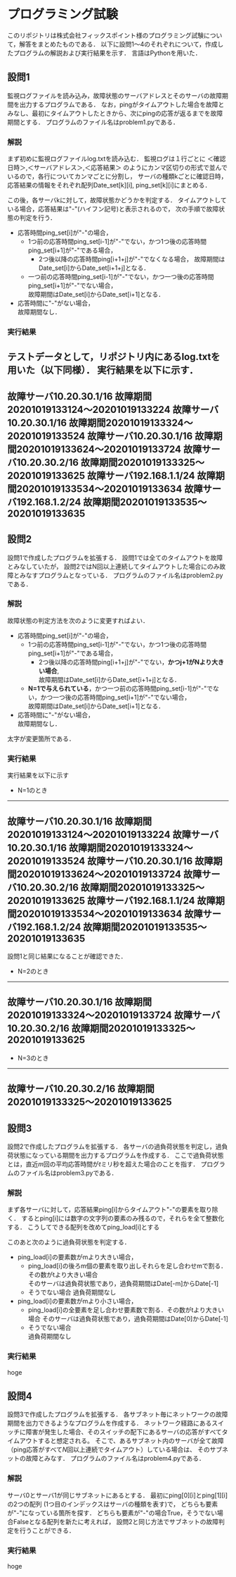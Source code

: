 # プログラミング試験
このリポジトリは株式会社フィックスポイント様のプログラミング試験について，解答をまとめたものである．
以下に設問1〜4のそれぞれについて，作成したプログラムの解説および実行結果を示す．
言語はPythonを用いた．

## 設問1
監視ログファイルを読み込み，故障状態のサーバアドレスとそのサーバの故障期間を出力するプログラムである．
なお，pingがタイムアウトした場合を故障とみなし、最初にタイムアウトしたときから、次にpingの応答が返るまでを故障期間とする．
プログラムのファイル名はproblem1.pyである．

### 解説
まず初めに監視ログファイルlog.txtを読み込む．
監視ログは１行ごとに
＜確認日時＞,＜サーバアドレス＞,＜応答結果＞
のようにカンマ区切りの形式で並んでいるので，各行についてカンマごとに分割し，
サーバの種類kごとに確認日時，応答結果の情報をそれぞれ配列Date_set[k][i], ping_set[k][i]にまとめる．

この後，各サーバkに対して，故障状態かどうかを判定する．
タイムアウトしている場合，応答結果は"-"(ハイフン記号)と表示されるので，
次の手順で故障状態の判定を行う．
- 応答時間ping_set[i]が"-"の場合，
  - 1つ前の応答時間ping_set[i-1]が"-"でない，かつ1つ後の応答時間ping_set[i+1]が"-"である場合，
    - 2つ後以降の応答時間ping[i+1+j]が"-"でなくなる場合， 
    故障期間はDate_set[i]からDate_set[i+1+j]となる．
  - 一つ前の応答時間ping_set[i-1]が"-"でない，かつ一つ後の応答時間ping_set[i+1]が"-"でない場合，  
  故障期間はDate_set[i]からDate_set[i+1]となる．
- 応答時間に"-"がない場合，  
故障期間なし．

### 実行結果
テストデータとして，リポジトリ内にあるlog.txtを用いた（以下同様）．
実行結果を以下に示す．
---
故障サーバ10.20.30.1/16
故障期間20201019133124〜20201019133224
故障サーバ10.20.30.1/16
故障期間20201019133324〜20201019133524
故障サーバ10.20.30.1/16
故障期間20201019133624〜20201019133724
故障サーバ10.20.30.2/16
故障期間20201019133325〜20201019133625
故障サーバ192.168.1.1/24
故障期間20201019133534〜20201019133634
故障サーバ192.168.1.2/24
故障期間20201019133535〜20201019133635
---

## 設問2
設問1で作成したプログラムを拡張する．
設問1では全てのタイムアウトを故障とみなしていたが，
設問2ではN回以上連続してタイムアウトした場合にのみ故障とみなすプログラムとなっている．
プログラムのファイル名はproblem2.pyである．

### 解説
故障状態の判定方法を次のように変更すればよい．
- 応答時間ping_set[i]が"-"の場合，
  - 1つ前の応答時間ping_set[i-1]が"-"でない，かつ1つ後の応答時間ping_set[i+1]が"-"である場合，
    - 2つ後以降の応答時間ping[i+1+j]が"-"でない，**かつj+1がNより大きい場合**,  
    故障期間はDate_set[i]からDate_set[i+1+j]となる．
  - **N=1で与えられている**，かつ一つ前の応答時間ping_set[i-1]が"-"でない，かつ一つ後の応答時間ping_set[i+1]が"-"でない場合，  
  故障期間はDate_set[i]からDate_set[i+1]となる．
- 応答時間に"-"がない場合，  
故障期間なし．

太字が変更箇所である．

### 実行結果
実行結果を以下に示す
- N=1のとき
---
故障サーバ10.20.30.1/16
故障期間20201019133124〜20201019133224
故障サーバ10.20.30.1/16
故障期間20201019133324〜20201019133524
故障サーバ10.20.30.1/16
故障期間20201019133624〜20201019133724
故障サーバ10.20.30.2/16
故障期間20201019133325〜20201019133625
故障サーバ192.168.1.1/24
故障期間20201019133534〜20201019133634
故障サーバ192.168.1.2/24
故障期間20201019133535〜20201019133635
---
設問1と同じ結果になることが確認できた．

- N=2のとき
---
故障サーバ10.20.30.1/16
故障期間20201019133324〜20201019133724
故障サーバ10.20.30.2/16
故障期間20201019133325〜20201019133625
---

- N=3のとき
---
故障サーバ10.20.30.2/16
故障期間20201019133325〜20201019133625
---

## 設問3
設問2で作成したプログラムを拡張する．
各サーバの過負荷状態を判定し，過負荷状態になっている期間を出力するプログラムを作成する．
ここで過負荷状態とは，直近*m*回の平均応答時間が*t*ミリ秒を超えた場合のことを指す．
プログラムのファイル名はproblem3.pyである．

### 解説
まず各サーバに対して，応答結果ping[i]からタイムアウト"-"の要素を取り除く．
するとping[i]には数字の文字列の要素のみ残るので，それらを全て整数化する．
こうしてできる配列を改めてping_load[i]とする

このあと次のように過負荷状態を判定する．
- ping_load[i]の要素数がmより大きい場合，
  - ping_load[i]の後ろm個の要素を取り出しそれらを足し合わせmで割る．その数がtより大きい場合  
  そのサーバは過負荷状態であり，過負荷期間はDate[-m]からDate[-1]
  - そうでない場合
  過負荷期間なし
- ping_load[i]の要素数がmより小さい場合，
  - ping_load[i]の全要素を足し合わせ要素数で割る．その数がtより大きい場合
  そのサーバは過負荷状態であり，過負荷期間はDate[0]からDate[-1]
  - そうでない場合  
  過負荷期間なし

### 実行結果
hoge

## 設問4
設問3で作成したプログラムを拡張する．
各サブネット毎にネットワークの故障期間を出力できるようなプログラムを作成する．
ネットワーク経路にあるスイッチに障害が発生した場合、そのスイッチの配下にあるサーバの応答がすべてタイムアウトすると想定される。
そこで、あるサブネット内のサーバが全て故障（ping応答がすべて*N*回以上連続でタイムアウト）している場合は、
そのサブネットの故障とみなす．
プログラムのファイル名はproblem4.pyである．

### 解説
サーバ0とサーバ1が同じサブネットにあるとする．
最初にping[0][i]とping[1][i]の2つの配列
(1つ目のインデックスはサーバの種類を表す)で，
どちらも要素が"-"になっている箇所を探す．
どちらも要素が"-"の場合True，そうでない場合Falseとなる配列を新たに考えれば，
設問2と同じ方法でサブネットの故障判定を行うことができる．

### 実行結果
hoge
